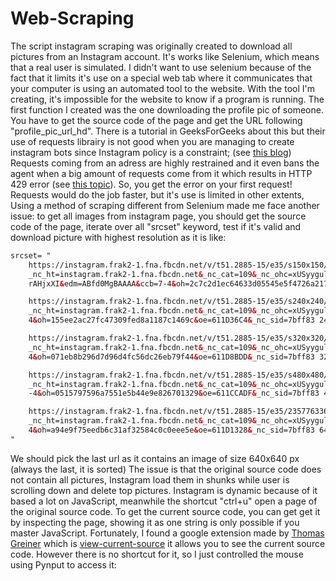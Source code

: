 # Web-Scraping
The script instagram scraping was originally created to download all pictures from an Instagram account. 
It's works like Selenium, which means that a real user is simulated. I didn't want to use selenium because of the fact 
that it limits it's use on a special web tab where it communicates that your computer is using an automated tool to
the website. With the tool I'm creating, it's impossible for the website to know if a program is running.
The first function I created was the one downloading the profile pic of someone. You have to get the source code
of the page and get the URL following "profile_pic_url_hd". There is a tutorial in GeeksForGeeks about this but their 
use of requests librairy is not good when you are managing to create instagram bots since Instagram policy is a constraint;
(see [this blog](https://blog.hubspot.com/marketing/bots-vs-humans-instagram#:~:text=The%20answer%20%2D%2D%20according%20to,large%20number%20of%20bot%20accounts.&text=If%20you%20really%20wanted%20to,news%2C%20don't%20be.))
Requests coming from an adress are highly restrained and it even bans the agent when a big amount of requests come from it 
which results in HTTP 429 error (see [this topic](https://stackoverflow.com/questions/56758333/error-429-with-simple-query-on-google-with-requests-python/56758488)). 
So, you get the error on  your first request! Requests would do the job faster, but it's use is limited in other extents,
Using a method of scraping different from Selenium made me face another issue: to get all images from instagram page, you should get the source 
code of the page, iterate over all "srcset" keyword, test if it's valid and download picture with highest resolution as it is like:
```html
srcset= "
    https://instagram.frak2-1.fna.fbcdn.net/v/t51.2885-15/e35/s150x150/235776336_3886225414816365_2529639022446482933_n.jpg?
    _nc_ht=instagram.frak2-1.fna.fbcdn.net&_nc_cat=109&_nc_ohc=xUSyygulaRwAX9hvv-_&tn=SG9EeeZ3-
    rAHjxXI&edm=ABfd0MgBAAAA&ccb=7-4&oh=2c7c2d1ec64633d05545e5f4726a217a&oe=611CA38C&_nc_sid=7bff83 150w,

    https://instagram.frak2-1.fna.fbcdn.net/v/t51.2885-15/e35/s240x240/235776336_3886225414816365_2529639022446482933_n.jpg?
    _nc_ht=instagram.frak2-1.fna.fbcdn.net&_nc_cat=109&_nc_ohc=xUSyygulaRwAX9hvv-_&tn=SG9EeeZ3-rAHjxXI&edm=ABfd0MgBAAAA&ccb=7-
    4&oh=155ee2ac27fc47309fed8a1187c1469c&oe=611D36C4&_nc_sid=7bff83 240w,

    https://instagram.frak2-1.fna.fbcdn.net/v/t51.2885-15/e35/s320x320/235776336_3886225414816365_2529639022446482933_n.jpg?
    _nc_ht=instagram.frak2-1.fna.fbcdn.net&_nc_cat=109&_nc_ohc=xUSyygulaRwAX9hvv-_&tn=SG9EeeZ3-rAHjxXI&edm=ABfd0MgBAAAA&ccb=7-
    4&oh=071eb8b296d7d96d4fc56dc26eb79f44&oe=611D8BDD&_nc_sid=7bff83 320w,

    https://instagram.frak2-1.fna.fbcdn.net/v/t51.2885-15/e35/s480x480/235776336_3886225414816365_2529639022446482933_n.jpg?
    _nc_ht=instagram.frak2-1.fna.fbcdn.net&_nc_cat=109&_nc_ohc=xUSyygulaRwAX9hvv-_&tn=SG9EeeZ3-rAHjxXI&edm=ABfd0MgBAAAA&ccb=7
    -4&oh=0515797596a7551e5b44e9e826701329&oe=611CCADF&_nc_sid=7bff83 480w,

    https://instagram.frak2-1.fna.fbcdn.net/v/t51.2885-15/e35/235776336_3886225414816365_2529639022446482933_n.jpg?
    _nc_ht=instagram.frak2-1.fna.fbcdn.net&_nc_cat=109&_nc_ohc=xUSyygulaRwAX9hvv-_&tn=SG9EeeZ3-rAHjxXI&edm=ABfd0MgBAAAA&ccb=7-
    4&oh=a94e9f75eedb6c31af32584c0c0eee5e&oe=611D1328&_nc_sid=7bff83 640w
"
```
We should pick the last url as it contains an image of size 640x640 px (always the last, it is sorted)
The issue is that the original source code does not contain all pictures, Instagram load them in shunks while user is scrolling
down and delete top pictures. Instagram is dynamic because of it based a lot on JavaScript, meanwhile the shortcut "ctrl+u" open a page
of the original source code.
To get the current source code, you can get get it by inspecting the page, showing it as one string is only possible if you master JavaScript.
Fortunately, I found a google extension made by [Thomas Greiner](https://github.com/ThomasGreiner) which is [view-current-source](https://chrome.google.com/webstore/detail/view-current-source/bloebkffnmchginelkmdcemamcdeamei)
it allows you to see the current source code. However there is no shortcut for it, so I just controlled the mouse using Pynput to access it:
